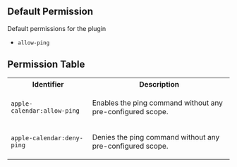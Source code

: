 ## Default Permission

Default permissions for the plugin

- `allow-ping`

## Permission Table

<table>
<tr>
<th>Identifier</th>
<th>Description</th>
</tr>


<tr>
<td>

`apple-calendar:allow-ping`

</td>
<td>

Enables the ping command without any pre-configured scope.

</td>
</tr>

<tr>
<td>

`apple-calendar:deny-ping`

</td>
<td>

Denies the ping command without any pre-configured scope.

</td>
</tr>
</table>
